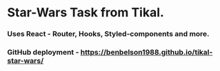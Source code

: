 # Star-Wars Task from Tikal.

### Uses React - Router, Hooks, Styled-components and more.

### GitHub deployment - https://benbelson1988.github.io/tikal-star-wars/
